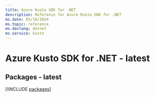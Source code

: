 ```yaml
---
title: Azure Kusto SDK for .NET
description: Reference for Azure Kusto SDK for .NET
ms.date: 03/18/2024
ms.topic: reference
ms.devlang: dotnet
ms.service: kusto
---
```

# Azure Kusto SDK for .NET - latest
## Packages - latest
[!INCLUDE [packages](kusto-index.md)]
